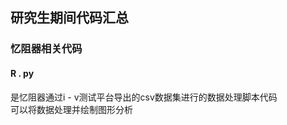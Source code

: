 ## 研究生期间代码汇总

### 忆阻器相关代码

#### **R . py** 
是忆阻器通过i - v测试平台导出的csv数据集进行的数据处理脚本代码<br>
可以将数据处理并绘制图形分析 <br>
